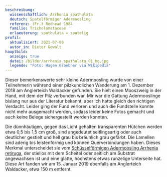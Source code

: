 ```yaml
---
beschreibung:
  wissenschaftlich: Arrhenia spathulata
  deutsch: Spatelförmiger Adermoosling
  referenz: (Fr.) Redhead 1984
  familie: Tricholomataceae
  erlaeuterung: spathulata = spatelig
profil:
  aktualisiert: 2021-07-09
  autor_in: Dieter Gewalt
hauptbild:
  anzeige: true
  datei: /bilder/arrhenia_spathulata_01_hg.jpg
  legende: "Foto: Hagen Graebner via Wikipedia"
---
```

Dieser bemerkenswerte sehr kleine Adermoosling wurde von einer Teilnehmerin während einer pilzkundlichen Wanderung am 1. Dezember 2018 am Anglerteich Waldacker gefunden. Sie hielt einen Mooszweig in der Hand, mit dem der Pilz verbunden war. Mir war die Gattung Adermooslinge bislang nur aus der Literatur bekannt, aber ich hatte gleich den richtigen Verdacht. Leider ging der Fund verloren und auch die Fundstelle konnte nicht mehr ausgemacht werden, sodass leider keine Fotos gemacht und auch keine Belege sichergestellt werden konnten. 

Die dünnhäutigen, gegen das Licht gehalten transparenten Hütchen werden etwa 0,5 bis 1,5 cm groß, sind angedeutet seitlingsartig oder auch deutlicher gestielt und hell grau bis bräunlich grau gefärbt. Die Lamellen sind aderig bis leistenförmig und können Querverbindungen haben. Dieses Merkmal unterscheidet sie vom [Schüsselförmigen Adermoosling Arrhenia retiruga](/pilze/arrhenia-retiruga-schüsselförmiger-adermoosling), der stiellos mit dem Scheitel oder seitlich am Substrat angewachsen ist und eine glatte, höchstens etwas runzelige Unterseite hat. Diese Art fanden wir am 15. Januar 2019 ebenfalls am Anglerteich Waldacker, etwa 150 m entfernt.